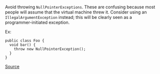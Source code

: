 Avoid throwing `NullPointerExceptions`. These are confusing because most people will assume that the virtual machine threw it. Consider using an `IllegalArgumentException` instead; this will be clearly seen as a programmer-initiated exception.

Ex:

```
public class Foo {
  void bar() {
    throw new NullPointerException();
  }
}
```

[Source](https://pmd.github.io/pmd-5.3.3/pmd-java/rules/java/strictexception.html#AvoidThrowingNullPointerException)
